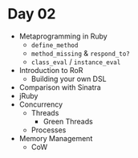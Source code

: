 # Day 02

* Metaprogramming in Ruby
  * `define_method`
  * `method_missing` & `respond_to?`
  * `class_eval` / `instance_eval`
* Introduction to RoR
  * Building your own DSL
* Comparison with Sinatra
* jRuby
* Concurrency
  * Threads
    * Green Threads
  * Processes
* Memory Management
  * CoW
